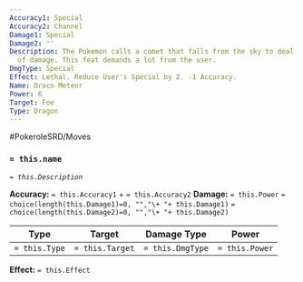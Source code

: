 ```yaml
---
Accuracy1: Special
Accuracy2: Channel
Damage1: Special
Damage2: ''
Description: The Pokemon calls a comet that falls from the sky to deal a brutal amount
  of damage. This feat demands a lot from the user.
DmgType: Special
Effect: Lethal. Reduce User's Special by 2. -1 Accuracy.
Name: Draco Meteor
Power: 6
Target: Foe
Type: Dragon
---
```


#PokeroleSRD/Moves

### `= this.name` 
*`= this.Description`*

**Accuracy:** `= this.Accuracy1` + `= this.Accuracy2`
**Damage:** `= this.Power` `= choice(length(this.Damage1)=0, "","\+ "+ this.Damage1)` `= choice(length(this.Damage2)=0, "","\+ "+ this.Damage2)`

| Type          | Target          | Damage Type          | Power          |
| ------------- | --------------- | ---------------- | -------------- |
| `= this.Type` | `= this.Target` | `= this.DmgType` | `= this.Power` | 

**Effect:** `= this.Effect`